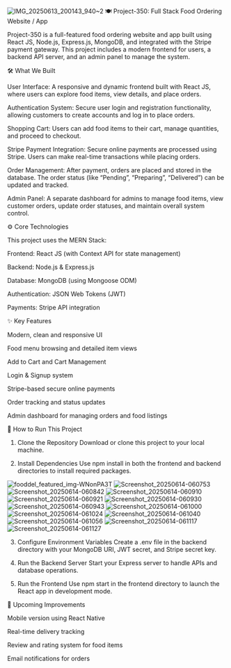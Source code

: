 ![IMG_20250613_200143_940~2](https://github.com/user-attachments/assets/e77f1f9c-a848-40bb-b989-2dec86db6093)
🍽️ Project-350: Full Stack Food Ordering Website / App

Project-350 is a full-featured food ordering website and app built using React JS, Node.js, Express.js, MongoDB, and integrated with the Stripe payment gateway. This project includes a modern frontend for users, a backend API server, and an admin panel to manage the system.

🛠️ What We Built

User Interface: A responsive and dynamic frontend built with React JS, where users can explore food items, view details, and place orders.

Authentication System: Secure user login and registration functionality, allowing customers to create accounts and log in to place orders.

Shopping Cart: Users can add food items to their cart, manage quantities, and proceed to checkout.

Stripe Payment Integration: Secure online payments are processed using Stripe. Users can make real-time transactions while placing orders.

Order Management: After payment, orders are placed and stored in the database. The order status (like “Pending”, “Preparing”, “Delivered”) can be updated and tracked.

Admin Panel: A separate dashboard for admins to manage food items, view customer orders, update order statuses, and maintain overall system control.


⚙️ Core Technologies

This project uses the MERN Stack:

Frontend: React JS (with Context API for state management)

Backend: Node.js & Express.js

Database: MongoDB (using Mongoose ODM)

Authentication: JSON Web Tokens (JWT)

Payments: Stripe API integration


✨ Key Features

Modern, clean and responsive UI

Food menu browsing and detailed item views

Add to Cart and Cart Management

Login & Signup system

Stripe-based secure online payments

Order tracking and status updates

Admin dashboard for managing orders and food listings


🚀 How to Run This Project

1. Clone the Repository
Download or clone this project to your local machine.


2. Install Dependencies
Use npm install in both the frontend and backend directories to install required packages.

![fooddel_featured_img-WNonPA3T](https://github.com/user-attachments/assets/6b373ef6-059b-48c1-a569-906ec4ff1d0b)
![Screenshot_20250614-060753](https://github.com/user-attachments/assets/94df330e-055e-4559-b4cf-aa630528dfe3)
![Screenshot_20250614-060842](https://github.com/user-attachments/assets/9d72d1c9-f7b4-4c6e-b3b0-ada7229cc116)
![Screenshot_20250614-060910](https://github.com/user-attachments/assets/6f5c74dc-c427-45df-b73c-90e18f98427e)
![Screenshot_20250614-060921](https://github.com/user-attachments/assets/27fe2e97-d5b0-4765-a023-3162dbb484a8)
![Screenshot_20250614-060930](https://github.com/user-attachments/assets/524027f1-258d-4dd1-9457-3aa0bbe88944)
![Screenshot_20250614-060943](https://github.com/user-attachments/assets/94da90d5-c122-4b56-868a-46694d650fe7)
![Screenshot_20250614-061000](https://github.com/user-attachments/assets/6ae4ae1a-c127-4372-976c-6d65dc7b3a0e)
![Screenshot_20250614-061024](https://github.com/user-attachments/assets/76b9374e-2bd4-4048-b56f-81a0b251dff6)
![Screenshot_20250614-061040](https://github.com/user-attachments/assets/e5ba3d5e-20e2-4376-b6c2-57a28eb06993)
![Screenshot_20250614-061056](https://github.com/user-attachments/assets/da5c27aa-3db4-4b6b-bb08-3e8e47a4fa48)
![Screenshot_20250614-061117](https://github.com/user-attachments/assets/0b6d9472-c2a7-4b9c-878b-1aa69717f1c9)
![Screenshot_20250614-061127](https://github.com/user-attachments/assets/7dfb4189-d9be-46d6-a643-4dade4f697e4)

3. Configure Environment Variables
Create a .env file in the backend directory with your MongoDB URI, JWT secret, and Stripe secret key.


4. Run the Backend Server
Start your Express server to handle APIs and database operations.


5. Run the Frontend
Use npm start in the frontend directory to launch the React app in development mode.



🔮 Upcoming Improvements

Mobile version using React Native

Real-time delivery tracking

Review and rating system for food items

Email notifications for orders
